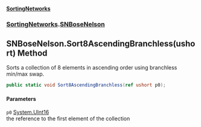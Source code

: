 #### [SortingNetworks](./index.md 'index')
### [SortingNetworks](./SortingNetworks.md 'SortingNetworks').[SNBoseNelson](./SortingNetworks-SNBoseNelson.md 'SortingNetworks.SNBoseNelson')
## SNBoseNelson.Sort8AscendingBranchless(ushort) Method
Sorts a collection of 8 elements in ascending order using branchless min/max swap.  
```csharp
public static void Sort8AscendingBranchless(ref ushort p0);
```
#### Parameters
<a name='SortingNetworks-SNBoseNelson-Sort8AscendingBranchless(ushort)-p0'></a>
`p0` [System.UInt16](https://docs.microsoft.com/en-us/dotnet/api/System.UInt16 'System.UInt16')  
the reference to the first element of the collection  
  
